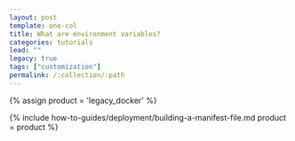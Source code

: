 ```yaml
---
layout: post
template: one-col
title: What are environment variables?
categories: tutorials
lead: ""
legacy: true
tags: ["customization"]
permalink: /:collection/:path
---
```


{% assign product = 'legacy_docker' %}

{% include how-to-guides/deployment/building-a-manifest-file.md product = product %}